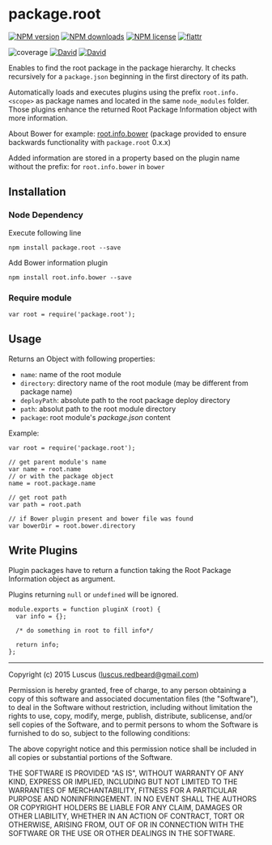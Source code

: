 # package.root

[![NPM version](https://img.shields.io/npm/v/package.root.svg?style=flat)](https://www.npmjs.com/package/package.root "View this project on NPM")
[![NPM downloads](https://img.shields.io/npm/dm/package.root.svg?style=flat)](https://www.npmjs.com/package/package.root "View this project on NPM")
[![NPM license](https://img.shields.io/npm/l/package.root.svg?style=flat)](https://www.npmjs.com/package/package.root "View this project on NPM")
[![flattr](https://img.shields.io/badge/flattr-donate-yellow.svg?style=flat)](http://flattr.com/thing/3817419/luscus-on-GitHub)

![coverage](https://rawgit.com/luscus/package.root/master/reports/coverage.svg)
[![David](https://img.shields.io/david/luscus/package.root.svg?style=flat)](https://david-dm.org/luscus/package.root)
[![David](https://img.shields.io/david/dev/luscus/package.root.svg?style=flat)](https://david-dm.org/luscus/package.root#info=devDependencies)

Enables to find the root package in the package hierarchy.
It checks recursively for a `package.json` beginning in the first directory of its path.

Automatically loads and executes plugins using the prefix `root.info.<scope>` as package names and located in the same `node_modules` folder.
Those plugins enhance the returned Root Package Information object with more information.

About Bower for example: [root.info.bower](https://github.com/luscus/root.info.bower)
(package provided to ensure backwards functionality with `package.root` 0.x.x)

Added information are stored in a property based on the plugin name without the prefix: for `root.info.bower` in `bower`


## Installation

### Node Dependency

Execute following line

    npm install package.root --save

Add Bower information plugin

    npm install root.info.bower --save


### Require module

    var root = require('package.root');


## Usage

Returns an Object with following properties:

* `name`: name of the root module
* `directory`: directory name of the root module (may be different from package name)
* `deployPath`: absolute path to the root package deploy directory
* `path`: absolut path to the root module directory
* `package`: root module's *package.json* content

Example:

    var root = require('package.root');

    // get parent module's name
    var name = root.name
    // or with the package object
    name = root.package.name

    // get root path
    var path = root.path
    
    // if Bower plugin present and bower file was found
    var bowerDir = root.bower.directory

## Write Plugins

Plugin packages have to return a function taking the Root Package Information object as argument.

Plugins returning `null` or `undefined` will be ignored.

    module.exports = function pluginX (root) {
      var info = {};
      
      /* do something in root to fill info*/
      
      return info;
    };

-------------------
Copyright (c) 2015 Luscus (luscus.redbeard@gmail.com)

Permission is hereby granted, free of charge, to any person obtaining a copy of this software and associated documentation files (the "Software"), to deal in the Software without restriction, including without limitation the rights to use, copy, modify, merge, publish, distribute, sublicense, and/or sell copies of the Software, and to permit persons to whom the Software is furnished to do so, subject to the following conditions:

The above copyright notice and this permission notice shall be included in all copies or substantial portions of the Software.

THE SOFTWARE IS PROVIDED "AS IS", WITHOUT WARRANTY OF ANY KIND, EXPRESS OR IMPLIED, INCLUDING BUT NOT LIMITED TO THE WARRANTIES OF MERCHANTABILITY, FITNESS FOR A PARTICULAR PURPOSE AND NONINFRINGEMENT. IN NO EVENT SHALL THE AUTHORS OR COPYRIGHT HOLDERS BE LIABLE FOR ANY CLAIM, DAMAGES OR OTHER LIABILITY, WHETHER IN AN ACTION OF CONTRACT, TORT OR OTHERWISE, ARISING FROM, OUT OF OR IN CONNECTION WITH THE SOFTWARE OR THE USE OR OTHER DEALINGS IN THE SOFTWARE.
